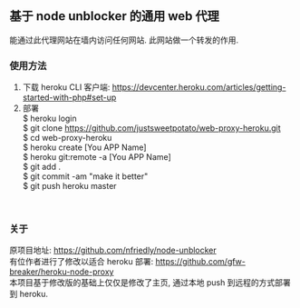 ## 基于 node unblocker 的通用 web 代理

能通过此代理网站在墙内访问任何网站. 此网站做一个转发的作用.

### 使用方法

1. 下载 heroku CLI 客户端: https://devcenter.heroku.com/articles/getting-started-with-php#set-up <br>
2. 部署 <br>
$ heroku login<br>
$ git clone https://github.com/justsweetpotato/web-proxy-heroku.git <br>
$ cd web-proxy-heroku <br>
$ heroku create [You APP Name]<br>
$ heroku git:remote -a [You APP Name]<br>
$ git add .<br>
$ git commit -am "make it better"<br>
$ git push heroku master<br>
 
<br>

### 关于

原项目地址: https://github.com/nfriedly/node-unblocker
<br>
有位作者进行了修改以适合 heroku 部署: https://github.com/gfw-breaker/heroku-node-proxy
<br>
本项目基于修改版的基础上仅仅是修改了主页, 通过本地 push 到远程的方式部署到 heroku.
